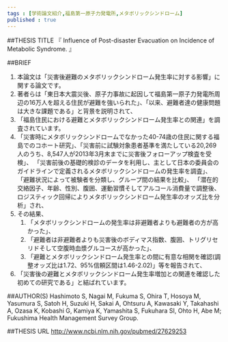 ```yaml
--- 
tags : [学術論文紹介,福島第一原子力発電所,メタボリックシンドローム] 
published : true
---
```


##THESIS TITLE
『
Influence of Post-disaster Evacuation on Incidence of Metabolic Syndrome.
』
  
##BRIEF
1. 本論文は「災害後避難のメタボリックシンドローム発生率に対する影響」に関する論文です。
1. 著者らは「東日本大震災後、原子力事故に起因して福島第一原子力発電所周辺の16万人を超える住民が避難を強いられた」、「以来、避難者達の健康問題は大きな課題である」と背景を説明されて、
1. 「福島住民における避難とメタボリックシンドローム発生率との関連」を調査されています。
1. 「災害時にメタボリックシンドロームでなかった40-74歳の住民に関する福島でのコホート研究」、「災害前に試験対象患者基準を満たしている20,269人のうち、8,547人が2013年3月末までに災害後フォローアップ検査を受検」、
「災害前後の基礎的検診のデータを利用し、主として日本の委員会のガイドラインで定義されるメタボリックシンドロームの発生率を調査」、 
「避難状況によって被験者を分類し、グループ間の結果を比較」、
「潜在的交絡因子、年齢、性別、腹囲、運動習慣そしてアルコール消費量で調整後、ロジスティック回帰によりメタボリックシンドローム発生率のオッズ比を分析」され、
1. その結果、
	1. 「メタボリックシンドロームの発生率は非避難者よりも避難者の方が高かった」、
	1. 「避難者は非避難者よりも災害後のボディマス指数、腹囲、トリグリセリドそして空腹時血漿グルコースが高かった」、
	1. 「避難とメタボリックシンドローム発生率との間に有意な相関を確認(調整オッズ比は1.72、95%信頼区間は1.46-2.02)」等を報告されて、
1. 「災害後の避難とメタボリックシンドローム発生率増加との関連を確認した初めての研究である」と結ばれています。





##AUTHOR(S)
Hashimoto S, Nagai M, Fukuma S, Ohira T, Hosoya M, Yasumura S, Satoh H, Suzuki H, Sakai A, Ohtsuru A, Kawasaki Y, Takahashi A, Ozasa K, Kobashi G, Kamiya K, Yamashita S, Fukuhara SI, Ohto H, Abe M; Fukushima Health Management Survey Group.

##THESIS URL
[
http://www.ncbi.nlm.nih.gov/pubmed/27629253
](
http://www.ncbi.nlm.nih.gov/pubmed/27629253
)